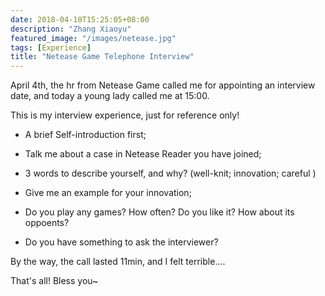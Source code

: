 ```yaml
---
date: 2018-04-10T15:25:05+08:00
description: "Zhang Xiaoyu"
featured_image: "/images/netease.jpg"
tags: [Experience]
title: "Netease Game Telephone Interview"
---
```

April 4th, the hr from Netease Game called me for appointing an interview date, and today a young lady called me at 15:00.

This is my interview experience, just for reference only!

* A brief Self-introduction first;

* Talk me about a case in Netease Reader you have joined;

* 3 words to describe yourself, and why? (well-knit; innovation; careful )

* Give me an example for your innovation;

* Do you play any games? How often? Do you like it? How about its oppoents?

* Do you have something to ask the interviewer?

By the way, the call lasted 11min, and I felt terrible....

That's all! Bless you~